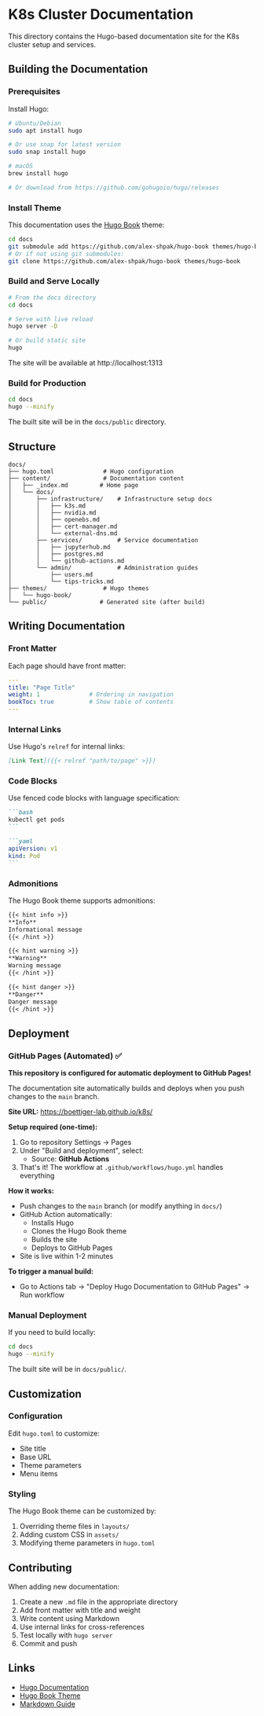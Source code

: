 # K8s Cluster Documentation

This directory contains the Hugo-based documentation site for the K8s cluster setup and services.

## Building the Documentation

### Prerequisites

Install Hugo:

```bash
# Ubuntu/Debian
sudo apt install hugo

# Or use snap for latest version
sudo snap install hugo

# macOS
brew install hugo

# Or download from https://github.com/gohugoio/hugo/releases
```

### Install Theme

This documentation uses the [Hugo Book](https://github.com/alex-shpak/hugo-book) theme:

```bash
cd docs
git submodule add https://github.com/alex-shpak/hugo-book themes/hugo-book
# Or if not using git submodules:
git clone https://github.com/alex-shpak/hugo-book themes/hugo-book
```

### Build and Serve Locally

```bash
# From the docs directory
cd docs

# Serve with live reload
hugo server -D

# Or build static site
hugo
```

The site will be available at http://localhost:1313

### Build for Production

```bash
cd docs
hugo --minify
```

The built site will be in the `docs/public` directory.

## Structure

```
docs/
├── hugo.toml              # Hugo configuration
├── content/               # Documentation content
│   ├── _index.md         # Home page
│   └── docs/
│       ├── infrastructure/    # Infrastructure setup docs
│       │   ├── k3s.md
│       │   ├── nvidia.md
│       │   ├── openebs.md
│       │   ├── cert-manager.md
│       │   └── external-dns.md
│       ├── services/          # Service documentation
│       │   ├── jupyterhub.md
│       │   ├── postgres.md
│       │   └── github-actions.md
│       └── admin/             # Administration guides
│           ├── users.md
│           └── tips-tricks.md
├── themes/                # Hugo themes
│   └── hugo-book/
└── public/               # Generated site (after build)
```

## Writing Documentation

### Front Matter

Each page should have front matter:

```yaml
---
title: "Page Title"
weight: 1              # Ordering in navigation
bookToc: true          # Show table of contents
---
```

### Internal Links

Use Hugo's `relref` for internal links:

```markdown
[Link Text]({{< relref "path/to/page" >}})
```

### Code Blocks

Use fenced code blocks with language specification:

````markdown
```bash
kubectl get pods
```

```yaml
apiVersion: v1
kind: Pod
```
````

### Admonitions

The Hugo Book theme supports admonitions:

```markdown
{{< hint info >}}
**Info**  
Informational message
{{< /hint >}}

{{< hint warning >}}
**Warning**  
Warning message
{{< /hint >}}

{{< hint danger >}}
**Danger**  
Danger message
{{< /hint >}}
```

## Deployment

### GitHub Pages (Automated) ✅

**This repository is configured for automatic deployment to GitHub Pages!**

The documentation site automatically builds and deploys when you push changes to the `main` branch.

**Site URL:** https://boettiger-lab.github.io/k8s/

**Setup required (one-time):**

1. Go to repository Settings → Pages
2. Under "Build and deployment", select:
   - Source: **GitHub Actions**
3. That's it! The workflow at `.github/workflows/hugo.yml` handles everything

**How it works:**
- Push changes to the `main` branch (or modify anything in `docs/`)
- GitHub Action automatically:
  - Installs Hugo
  - Clones the Hugo Book theme
  - Builds the site
  - Deploys to GitHub Pages
- Site is live within 1-2 minutes

**To trigger a manual build:**
- Go to Actions tab → "Deploy Hugo Documentation to GitHub Pages" → Run workflow

### Manual Deployment

If you need to build locally:

```bash
cd docs
hugo --minify
```

The built site will be in `docs/public/`.

## Customization

### Configuration

Edit `hugo.toml` to customize:
- Site title
- Base URL
- Theme parameters
- Menu items

### Styling

The Hugo Book theme can be customized by:
1. Overriding theme files in `layouts/`
2. Adding custom CSS in `assets/`
3. Modifying theme parameters in `hugo.toml`

## Contributing

When adding new documentation:

1. Create a new `.md` file in the appropriate directory
2. Add front matter with title and weight
3. Write content using Markdown
4. Use internal links for cross-references
5. Test locally with `hugo server`
6. Commit and push

## Links

- [Hugo Documentation](https://gohugo.io/documentation/)
- [Hugo Book Theme](https://github.com/alex-shpak/hugo-book)
- [Markdown Guide](https://www.markdownguide.org/)

